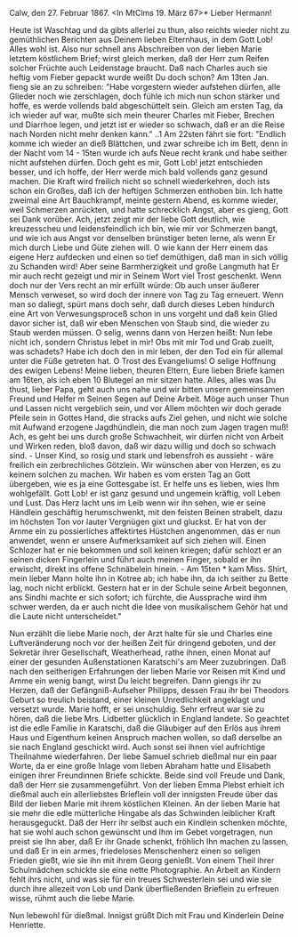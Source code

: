  Calw, den 27. Februar 1867.
 <In MtClms 19. März 67>*
Lieber Hermann!

Heute ist Waschtag und da gibts allerlei zu thun, also reichts wieder nicht zu gemüthlichen Berichten aus Deinem lieben Elternhaus, in dem Gott Lob! Alles wohl ist. Also nur schnell ans Abschreiben von der lieben Marie letztem köstlichem Brief; wirst gleich merken, daß der Herr zum Reifen solcher Früchte auch Leidenstage braucht. Daß nach Charles auch sie heftig vom Fieber gepackt wurde weißt Du doch schon? Am 13ten Jan. fieng sie an zu schreiben: "Habe vorgestern wieder aufstehen dürfen, alle Glieder noch wie zerschlagen, doch fühle ich mich nun schon stärker und hoffe, es werde vollends bald abgeschüttelt sein. Gleich am ersten Tag, da ich wieder auf war, mußte sich mein theurer Charles mit Fieber, Brechen und Diarrhoe legen, und jetzt ist er wieder so schwach, daß er an die Reise nach Norden nicht mehr denken kann." ..1 Am 22sten fährt sie fort: "Endlich komme ich wieder an dieß Blättchen, und zwar schreibe ich im Bett, denn in der Nacht vom 14 - 15ten wurde ich aufs Neue recht krank und habe seither nicht aufstehen dürfen. Doch geht es mir, Gott Lob! jetzt entschieden besser, und ich hoffe, der Herr werde mich bald vollends ganz gesund machen. Die Kraft wird freilich nicht so schnell wiederkehren, doch ists schon ein Großes, daß ich der heftigen Schmerzen enthoben bin. Ich hatte zweimal eine Art Bauchkrampf, meinte gestern Abend, es komme wieder, weil Schmerzen anrückten, und hatte schrecklich Angst, aber es gieng, Gott sei Dank vorüber. Ach, jetzt zeigt mir der liebe Gott deutlich, wie kreuzesscheu und leidensfeindlich ich bin, wie mir vor Schmerzen bangt, und wie ich aus Angst vor denselben brünstiger beten lerne, als wenn Er mich durch Liebe und Güte ziehen will. O wie kann der Herr einem das eigene Herz aufdecken und einen so tief demüthigen, daß man in sich völlig zu Schanden wird! Aber seine Barmherzigkeit und große Langmuth hat Er mir auch recht gezeigt und mir in Seinem Wort viel Trost geschenkt. Wenn doch nur der Vers recht an mir erfüllt würde: Ob auch unser äußerer Mensch verweset, so wird doch der innere von Tag zu Tag erneuert. Wenn man so daliegt, spürt mans doch sehr, daß durch dieses Leben hindurch eine Art von Verwesungsproceß schon in uns vorgeht und daß kein Glied davor sicher ist, daß wir eben Menschen von Staub sind, die wieder zu Staub werden müssen. O selig, wenns dann von Herzen heißt: Nun lebe nicht ich, sondern Christus lebet in mir! Obs mit mir Tod und Grab zueilt, was schadets? Habe ich doch den in mir leben, der den Tod ein für allemal unter die Füße getreten hat. O Trost des Evangeliums! O selige Hoffnung des ewigen Lebens! 
Meine lieben, theuren Eltern, Eure lieben Briefe kamen am 16ten, als ich eben 10 Blutegel an mir sitzen hatte. Alles, alles was Du thust, lieber Papa, geht auch uns nahe und wir bitten unsern gemeinsamen Freund und Helfer m Seinen Segen auf Deine Arbeit. Möge auch unser Thun und Lassen nicht vergeblich sein, und vor Allem möchten wir doch gerade Pfeile sein in Gottes Hand, die stracks aufs Ziel gehen, und nicht wie solche mit Aufwand erzogene Jagdhündlein, die man noch zum Jagen tragen muß! Ach, es geht bei uns durch große Schwachheit, wir dürfen nicht von Arbeit und Wirken reden, bloß davon, daß wir dazu willig und doch so schwach sind. - Unser Kind, so rosig und stark und lebensfroh es aussieht - wäre freilich ein zerbrechliches Götzlein. Wir wünschen aber von Herzen, es zu keinem solchen zu machen. Wir haben es vom ersten Tag an Gott übergeben, wie es ja eine Gottesgabe ist. Er helfe uns es lieben, wies Ihm wohlgefällt. Gott Lob! er ist ganz gesund und ungemein kräftig, voll Leben und Lust. Das Herz lacht uns im Leib wenn wir ihn sehen, wie er seine Händlein geschäftig herumschwenkt, mit den feisten Beinen strabelt, dazu im höchsten Ton vor lauter Vergnügen gixt und gluckst. Er hat von der Amme ein zu possierliches affektirtes Hüstchen angenommen, das er nun anwendet, wenn er unsere Aufmerksamkeit auf sich ziehen will. Einen Schlozer hat er nie bekommen und soll keinen kriegen; dafür schlozt er an seinen dicken Fingerlein und führt auch meinen Finger, sobald er ihn erwischt, direkt ins offene Schnäbelein hinein. - Am 15ten <Jan>* kam Miss. Shirt, mein lieber Mann holte ihn in Kotree ab; ich habe ihn, da ich seither zu Bette lag, noch nicht erblickt. Gestern hat er in der Schule seine Arbeit begonnen, ans Sindhi machte er sich sofort; ich fürchte, die Aussprache wird ihm schwer werden, da er auch nicht die Idee von musikalischem Gehör hat und die Laute nicht unterscheidet."

Nun erzählt die liebe Marie noch, der Arzt halte für sie und Charles eine Luftveränderung noch vor der heißen Zeit für dringend geboten, und der Sekretär ihrer Gesellschaft, Weatherhead, rathe ihnen, einen Monat auf einer der gesunden Außenstationen Karatschi's am Meer zuzubringen. Daß nach den seitherigen Erfahrungen der lieben Marie vor Reisen mit Kind und Amme ein wenig bangt, wirst Du leicht begreifen. Dann giengs ihr zu Herzen, daß der Gefängniß-Aufseher Philipps, dessen Frau ihr bei Theodors Geburt so treulich beistand, einer kleinen Unredlichkeit angeklagt und versetzt wurde. Marie hofft, er sei unschuldig. Sehr erfreut war sie zu hören, daß die liebe Mrs. Lidbetter glücklich in England landete. So geachtet ist die edle Familie in Karatschi, daß die Gläubiger auf den Erlös aus ihrem Haus und Eigenthum keinen Anspruch machen wollen, so daß derselbe an sie nach England geschickt wird. Auch sonst sei ihnen viel aufrichtige Theilnahme wiederfahren. Der liebe Samuel schrieb dießmal nur ein paar Worte, da er eine große Inlage vom lieben Abraham hatte und Elisabeth einigen ihrer Freundinnen Briefe schickte. Beide sind voll Freude und Dank, daß der Herr sie zusammengeführt. Von der lieben Emma Plebst erhielt ich dießmal auch ein allerliebstes Brieflein voll der innigsten Freude über das Bild der lieben Marie mit ihrem köstlichen Kleinen. An der lieben Marie hat sie mehr die edle mütterliche Hingabe als das Schwinden leiblicher Kraft herausgeguckt. Daß der Herr ihr selbst auch ein Kindlein schenken möchte, hat sie wohl auch schon gewünscht und Ihm im Gebet vorgetragen, nun preist sie Ihn aber, daß Er ihr Gnade schenkt, fröhlich Ihn machen zu lassen, und daß Er in ein armes, friedeloses Menschenherz einen so seligen Frieden gießt, wie sie ihn mit ihrem Georg genießt. Von einem Theil ihrer Schulmädchen schickte sie eine nette Photographie. An Arbeit an Kindern fehlt ihrs nicht, und was sie für ein treues Schwesterlein sei und wie sie durch ihre allezeit von Lob und Dank überfließenden Brieflein zu erfreuen wisse, rühmt auch die liebe Marie.

Nun lebewohl für dießmal. Innigst grüßt Dich mit Frau und Kinderlein Deine  Henriette.
